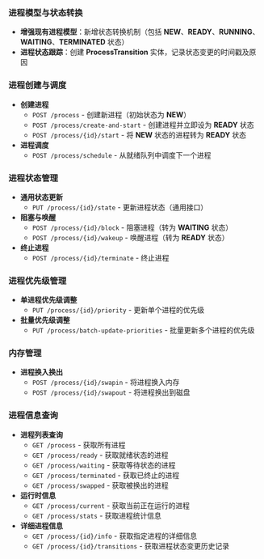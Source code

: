 ### 进程模型与状态转换  
- **增强现有进程模型**：新增状态转换机制（包括 **NEW**、**READY**、**RUNNING**、**WAITING**、**TERMINATED** 状态）  
- **进程状态跟踪**：创建 **ProcessTransition** 实体，记录状态变更的时间戳及原因  

### 进程创建与调度  
- **创建进程**  
  - `POST /process` - 创建新进程（初始状态为 **NEW**）  
  - `POST /process/create-and-start` - 创建进程并立即设为 **READY** 状态  
  - `POST /process/{id}/start` - 将 **NEW** 状态的进程转为 **READY** 状态  
- **进程调度**  
  - `POST /process/schedule` - 从就绪队列中调度下一个进程  

### 进程状态管理  
- **通用状态更新**  
  - `PUT /process/{id}/state` - 更新进程状态（通用接口）  
- **阻塞与唤醒**  
  - `POST /process/{id}/block` - 阻塞进程（转为 **WAITING** 状态）  
  - `POST /process/{id}/wakeup` - 唤醒进程（转为 **READY** 状态）  
- **终止进程**  
  - `POST /process/{id}/terminate` - 终止进程  

### 进程优先级管理  
- **单进程优先级调整**  
  - `PUT /process/{id}/priority` - 更新单个进程的优先级  
- **批量优先级调整**  
  - `PUT /process/batch-update-priorities` - 批量更新多个进程的优先级  

### 内存管理  
- **进程换入换出**  
  - `POST /process/{id}/swapin` - 将进程换入内存  
  - `POST /process/{id}/swapout` - 将进程换出到磁盘  

### 进程信息查询  
- **进程列表查询**  
  - `GET /process` - 获取所有进程  
  - `GET /process/ready` - 获取就绪状态的进程  
  - `GET /process/waiting` - 获取等待状态的进程  
  - `GET /process/terminated` - 获取已终止的进程  
  - `GET /process/swapped` - 获取被换出的进程  
- **运行时信息**  
  - `GET /process/current` - 获取当前正在运行的进程  
  - `GET /process/stats` - 获取进程统计信息  
- **详细进程信息**  
  - `GET /process/{id}/info` - 获取指定进程的详细信息  
  - `GET /process/{id}/transitions` - 获取进程状态变更历史记录